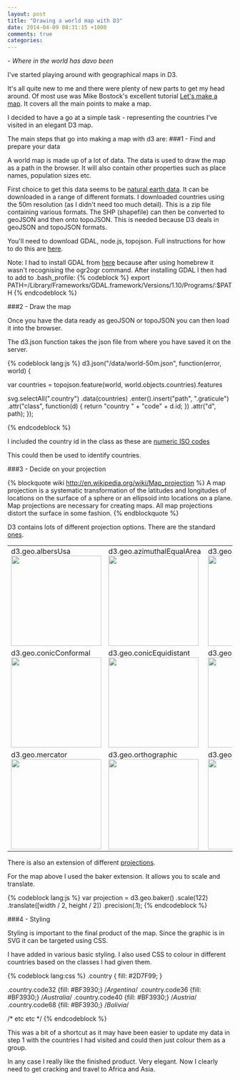 ```yaml
---
layout: post
title: "Drawing a world map with D3"
date: 2014-04-09 08:31:15 +1000
comments: true
categories: 
---
```


<div id="style"> 
<style type="text/css">

stroke {
  fill: none;
  stroke: #000;
  stroke-width: 2spx;
}

.fill {
  fill: #0D242B;
}

.graticule {
  fill: none;
  stroke: #777;
  stroke-width: .5px;
  stroke-opacity: .3;
}

.country {
  fill: #2D7F99;
}

.country.code32 {fill: #BF3930;} /*Argentina*/
.country.code36 {fill: #BF3930;} /*Australia*/
.country.code40 {fill: #BF3930;} /*Austria*/
.country.code68 {fill: #BF3930;} /*Bolivia*/
.country.code76 {fill: #BF3930;} /*Brazil*/
.country.code84 {fill: #BF3930;} /*Belize*/
.country.code124 {fill: #BF3930;} /*Canada*/
.country.code144 {fill: #BF3930;} /*Sri Lanka*/

.country.code152 {fill: #BF3930;} /*Chile*/
.country.code170 {fill: #BF3930;} /*Colombia*/
.country.code188 {fill: #BF3930;} /*Costa Rica*/
.country.code191 {fill: #BF3930;} /*Croatia*/
.country.code218 {fill: #BF3930;} /*Ecuador*/

.country.code222 {fill: #BF3930;} /*El Salvador*/
.country.code250 {fill: #BF3930;} /*France*/
.country.code276 {fill: #BF3930;} /*Germany*/
.country.code320 {fill: #BF3930;} /*Guatemala*/
.country.code336 {fill: #BF3930;} /*Vatican*/
.country.code340 {fill: #BF3930;} /*Honduras*/

.country.code356 {fill: #BF3930;} /*India*/
.country.code380 {fill: #BF3930;} /*Italy*/
.country.code458 {fill: #BF3930;} /*Malaysia*/
.country.code484 {fill: #BF3930;} /*Mexico*/
.country.code504 {fill: #BF3930;} /*Morocco*/

.country.code524 {fill: #BF3930;} /*Nepal*/
.country.code528 {fill: #BF3930;} /*Netherlands*/
.country.code558 {fill: #BF3930;} /*Nicaragua*/
.country.code578 {fill: #BF3930;} /*Norway*/
.country.code591 {fill: #BF3930;} /*Panama*/

.country.code604 {fill: #BF3930;} /*Peru*/
.country.code620 {fill: #BF3930;} /*Portugal*/
.country.code702 {fill: #BF3930;} /*Singapore*/
.country.code724 {fill: #BF3930;} /*Spain*/
.country.code756 {fill: #BF3930;} /*Switzerland*/

.country.code784 {fill: #BF3930;} /*United Arab Emirates*/
.country.code826 {fill: #BF3930;} /*United Kingdom*/
.country.code840 {fill: #BF3930;} /*United States*/
.country.code858 {fill: #BF3930;} /*Uruguay*/


.boundary {
  fill: none;
  stroke: #fff;
  stroke-width: .5px;
}

</style>

</div>
<div id="world">

</div>

<script type="text/javascript">
	
var width = 840, height = 555;

var svg = d3.select("#world").append("svg")
    .attr("width", width)
    .attr("height", height);

var projection = d3.geo.baker()
    .scale(122)
    .translate([width / 2, height / 2])
    .precision(.1);

var path = d3.geo.path()
    .projection(projection);

var graticule = d3.geo.graticule();

svg.append("defs").append("path")
    .datum({type: "Sphere"})
    .attr("id", "sphere")
    .attr("d", path);

svg.append("use")
    .attr("class", "stroke")
    .attr("xlink:href", "#sphere");

svg.append("use")
    .attr("class", "fill")
    .attr("xlink:href", "#sphere");

svg.append("path")
    .datum(graticule)
    .attr("class", "graticule")
    .attr("d", path);

d3.json("/assets/data/world-50m.json", function(error, world) {

var countries = topojson.feature(world, world.objects.countries).features,
      neighbors = topojson.neighbors(world.objects.countries.geometries);
 
  svg.selectAll(".country")
      .data(countries)
    .enter().insert("path", ".graticule")
      .attr("class", function(d) { return "country " + "code" + d.id; })
      .attr("d", path);

 svg.insert("path", ".graticule")
      .datum(topojson.mesh(world, world.objects.countries, function(a, b) { return a !== b; }))
      .attr("class", "boundary")
      .attr("d", path);
});

d3.select(self.frameElement).style("height", height + "px");

</script>

<p class="subtitle"><em>- Where in the world has davo been</em></p>

I've started playing around with geographical maps in D3. 

It's all quite new to me and there were plenty of new parts to get my head around. Of most use was Mike Bostock's excellent tutorial [Let's make a map](http://bost.ocks.org/mike/map/). It covers all the main points to make a map.

I decided to have a go at a simple task - representing the countries I've visited in an elegant D3 map.

The main steps that go into making a map with d3 are:
###1 - Find and prepare your data

A world map is made up of a lot of data. The data is used to draw the map as a path in the browser. It will also contain other properties such as place names, population sizes etc. 

First choice to get this data seems to be [natural earth data](http://www.naturalearthdata.com/downloads/). It can be downloaded in a range of different formats. I downloaded countries using the 50m resolution (as I didn't need too much detail). This is a zip file containing various formats. The SHP (shapefile) can then be converted to geoJSON and then onto topoJSON. This is needed because D3 deals in geoJSON and topoJSON formats. 

You'll need to download GDAL, node.js, topojson. 
Full instructions for how to do this are [here](http://bost.ocks.org/mike/map/#installing-tools).

Note: I had to install GDAL from [here](http://www.kyngchaos.com/software:frameworks) because after using homebrew it wasn't recognising the ogr2ogr command. After installing GDAL I then had to add to .bash_profile: 
{% codeblock %}
export PATH=/Library/Frameworks/GDAL.framework/Versions/1.10/Programs/:$PATH
{% endcodeblock %}

###2 - Draw the map

Once you have the data ready as geoJSON or topoJSON you can then load it into the browser.

The d3.json function takes the json file from where you have saved it on the server.

{% codeblock lang:js %}
d3.json("/data/world-50m.json", function(error, world) {

var countries = topojson.feature(world, world.objects.countries).features
 
  svg.selectAll(".country")
      .data(countries)
    .enter().insert("path", ".graticule")
      .attr("class", function(d) { return "country " + "code" + d.id; })
      .attr("d", path);
});

{% endcodeblock %}

I included the country id in the class as these are [numeric ISO codes](http://en.wikipedia.org/wiki/ISO_3166-1_numeric)

This could then be used to identify countries. 

###3 - Decide on your projection

{% blockquote wiki http://en.wikipedia.org/wiki/Map_projection %}
A map projection is a systematic transformation of the latitudes and longitudes of locations on the surface of a sphere or an ellipsoid into locations on a plane. Map projections are necessary for creating maps. All map projections distort the surface in some fashion.
{% endblockquote %}

D3 contains lots of different projection options. There are the standard [ones](https://github.com/mbostock/d3/wiki/Geo-Projections). 

<table>
<tbody><tr height="146" valign="top">
<td>d3.geo.albersUsa<br><a href="http://bl.ocks.org/mbostock/4090848"><img src="https://camo.githubusercontent.com/2268a4f5bf1729e612c447cdeb39436be58af77c/687474703a2f2f626c2e6f636b732e6f72672f6d626f73746f636b2f7261772f343039303834382f7468756d626e61696c2e706e67" width="202" data-canonical-src="http://bl.ocks.org/mbostock/raw/4090848/thumbnail.png"></a>
</td>
    <td>d3.geo.azimuthalEqualArea<br><a href="http://bl.ocks.org/mbostock/3757101"><img src="https://camo.githubusercontent.com/2aa03c5f99c72a7775341aa86c8322ae67de8421/687474703a2f2f626c2e6f636b732e6f72672f6d626f73746f636b2f7261772f333735373130312f7468756d626e61696c2e706e67" width="202" data-canonical-src="http://bl.ocks.org/mbostock/raw/3757101/thumbnail.png"></a>
</td>
    <td>d3.geo.azimuthalEquidistant<br><a href="http://bl.ocks.org/mbostock/3757110"><img src="https://camo.githubusercontent.com/08a3c5189398880d1d3d9f94694afb6dd52e1366/687474703a2f2f626c2e6f636b732e6f72672f6d626f73746f636b2f7261772f333735373131302f7468756d626e61696c2e706e67" width="202" data-canonical-src="http://bl.ocks.org/mbostock/raw/3757110/thumbnail.png"></a>
</td>
    <td>d3.geo.conicEqualArea<br><a href="http://bl.ocks.org/mbostock/3734308"><img src="https://camo.githubusercontent.com/705780535b279ffc9e48adb93244f1d55b4149b9/687474703a2f2f626c2e6f636b732e6f72672f6d626f73746f636b2f7261772f333733343330382f7468756d626e61696c2e706e67" width="202" data-canonical-src="http://bl.ocks.org/mbostock/raw/3734308/thumbnail.png"></a>
</td>
  </tr>
<tr height="146" valign="top">
<td>d3.geo.conicConformal<br><a href="http://bl.ocks.org/mbostock/3734321"><img src="https://camo.githubusercontent.com/9a9b004d6d6e99e934a0c59973e27c3b89d00fcb/687474703a2f2f626c2e6f636b732e6f72672f6d626f73746f636b2f7261772f333733343332312f7468756d626e61696c2e706e67" width="202" data-canonical-src="http://bl.ocks.org/mbostock/raw/3734321/thumbnail.png"></a>
</td>
    <td>d3.geo.conicEquidistant<br><a href="http://bl.ocks.org/mbostock/3734317"><img src="https://camo.githubusercontent.com/3b51bc98fbddeb73e759d6032aa5b53809950ae4/687474703a2f2f626c2e6f636b732e6f72672f6d626f73746f636b2f7261772f333733343331372f7468756d626e61696c2e706e67" width="202" data-canonical-src="http://bl.ocks.org/mbostock/raw/3734317/thumbnail.png"></a>
</td>
    <td>d3.geo.equirectangular<br><a href="http://bl.ocks.org/mbostock/3757119"><img src="https://camo.githubusercontent.com/510ed66d8c29e34e1010f2167baabd1d01b5fe3b/687474703a2f2f626c2e6f636b732e6f72672f6d626f73746f636b2f7261772f333735373131392f7468756d626e61696c2e706e67" width="202" data-canonical-src="http://bl.ocks.org/mbostock/raw/3757119/thumbnail.png"></a>
</td>
    <td>d3.geo.gnomonic<br><a href="http://bl.ocks.org/mbostock/3757349"><img src="https://camo.githubusercontent.com/3ed0165a82d5ece1428da8817ab58e36027efb5f/687474703a2f2f626c2e6f636b732e6f72672f6d626f73746f636b2f7261772f333735373334392f7468756d626e61696c2e706e67" width="202" data-canonical-src="http://bl.ocks.org/mbostock/raw/3757349/thumbnail.png"></a>
</td>
  </tr>
<tr height="146" valign="top">
<td>d3.geo.mercator<br><a href="http://bl.ocks.org/mbostock/3757132"><img src="https://camo.githubusercontent.com/64176495a5d2700fb37d8099f0385774e729ac97/687474703a2f2f626c2e6f636b732e6f72672f6d626f73746f636b2f7261772f333735373133322f7468756d626e61696c2e706e67" width="202" data-canonical-src="http://bl.ocks.org/mbostock/raw/3757132/thumbnail.png"></a>
</td>
    <td>d3.geo.orthographic<br><a href="http://bl.ocks.org/mbostock/3757125"><img src="https://camo.githubusercontent.com/99ea4d70bc1061f6dc0dacb5c1a8c83eeb19e9fa/687474703a2f2f626c2e6f636b732e6f72672f6d626f73746f636b2f7261772f333735373132352f7468756d626e61696c2e706e67" width="202" data-canonical-src="http://bl.ocks.org/mbostock/raw/3757125/thumbnail.png"></a>
</td>
    <td>d3.geo.stereographic<br><a href="http://bl.ocks.org/mbostock/3757137"><img src="https://camo.githubusercontent.com/c0c64b059b717a8e523289f71e7a8a28c342082f/687474703a2f2f626c2e6f636b732e6f72672f6d626f73746f636b2f7261772f333735373133372f7468756d626e61696c2e706e67" width="202" data-canonical-src="http://bl.ocks.org/mbostock/raw/3757137/thumbnail.png"></a>
</td>
    <td>d3.geo.transverseMercator<br><a href="http://bl.ocks.org/mbostock/5126418"><img src="https://camo.githubusercontent.com/b7679bbce2a6db23b4cbcfdcf26163539f68333e/687474703a2f2f626c2e6f636b732e6f72672f6d626f73746f636b2f7261772f353132363431382f7468756d626e61696c2e706e67" width="202" data-canonical-src="http://bl.ocks.org/mbostock/raw/5126418/thumbnail.png"></a>
</td>
  </tr>
</tbody></table>

There is also an extension of different [projections](https://github.com/d3/d3-geo-projection/).

For the map above I used the baker extension. It allows you to scale and translate.

{% codeblock lang:js %}
var projection = d3.geo.baker()
    .scale(122)
    .translate([width / 2, height / 2])
    .precision(.1);
{% endcodeblock %}

###4 - Styling

Styling is important to the final product of the map. Since the graphic is in SVG it can be targeted using CSS.

I have added in various basic styling.
I also used CSS to colour in different countries based on the classes I had given them.

{% codeblock lang:css %}
.country {
  fill: #2D7F99;
}

.country.code32 {fill: #BF3930;} /*Argentina*/
.country.code36 {fill: #BF3930;} /*Australia*/
.country.code40 {fill: #BF3930;} /*Austria*/
.country.code68 {fill: #BF3930;} /*Bolivia*/

/* etc etc */
{% endcodeblock %}

This was a bit of a shortcut as it may have been easier to update my data in step 1 with the countries I had visited and could then just colour them as a group. 

In any case I really like the finished product. Very elegant. Now I clearly need to get cracking and travel to Africa and Asia. 